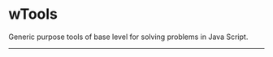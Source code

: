 # wTools

Generic purpose tools of base level for solving problems in Java Script.

_ _ _ _ _ _






































